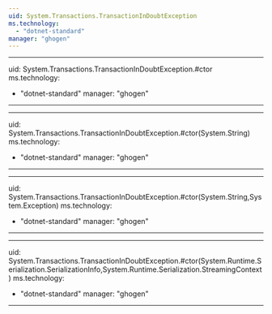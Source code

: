 ```yaml
---
uid: System.Transactions.TransactionInDoubtException
ms.technology: 
  - "dotnet-standard"
manager: "ghogen"
---
```


---
uid: System.Transactions.TransactionInDoubtException.#ctor
ms.technology: 
  - "dotnet-standard"
manager: "ghogen"
---

---
uid: System.Transactions.TransactionInDoubtException.#ctor(System.String)
ms.technology: 
  - "dotnet-standard"
manager: "ghogen"
---

---
uid: System.Transactions.TransactionInDoubtException.#ctor(System.String,System.Exception)
ms.technology: 
  - "dotnet-standard"
manager: "ghogen"
---

---
uid: System.Transactions.TransactionInDoubtException.#ctor(System.Runtime.Serialization.SerializationInfo,System.Runtime.Serialization.StreamingContext)
ms.technology: 
  - "dotnet-standard"
manager: "ghogen"
---

